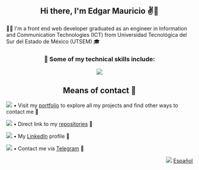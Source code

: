 <h2 align="center">Hi there, I'm Edgar Mauricio ✌️😬</h2>
<p>👨‍💻 I'm a front end web developer graduated as an engineer in Information and Communication Technologies (ICT) from Universidad Tecnológica del Sur del Estado de México (UTSEM) 🎓</p>

<h3 align="center">🧠 Some of my technical skills include:</h3>
<p align="center">
  <a href="https://go-skill-icons.vercel.app/">
    <img src="https://go-skill-icons.vercel.app/api/icons?i=js,ts,java,angular,rxjs,spring,bootstrap,tailwind,nodejs,npm,jquery,firebase,json,html,css,sass,git,github,gitlab,vscode&theme=dark&perline=10" />
  </a>
</p>
<h2 align="center">Means of contact 💬</h2>

<img src="https://api.iconify.design/fxemoji:meridianglobe.svg"> • Visit my [portfolio](https://mauriciobarrueta.github.io/portafolio/) to explore all my projects and find other ways to contact me 🔗

<img src="https://api.iconify.design/ion:logo-github.svg?color=%23ffffff"> • Direct link to my [repositories](https://github.com/MauricioBarrueta?tab=repositories) 🔗

<img src="https://api.iconify.design/devicon:linkedin.svg"> • My [LinkedIn](https://www.linkedin.com/in/mauricio-barrueta/?locale=en_US) profile 🔗 

<img src="https://api.iconify.design/logos:telegram.svg"> • Contact me via [Telegram](https://t.me/MauricioBarrueta) 🔗

<p align="right">  
  <img src="https://api.iconify.design/circle-flags:mx.svg"> <a href="https://github.com/MauricioBarrueta/MauricioBarrueta/blob/main/README.md">Español</a>
</p>
